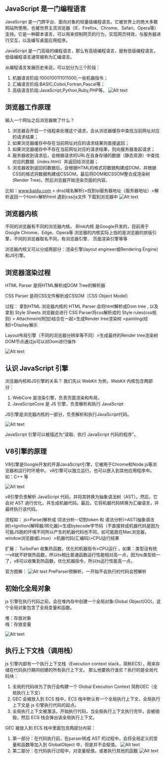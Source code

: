 ## JavaScript 是一门编程语言
JavaScript 是一门跨平台、面向对象的轻量级编程语言。它被世界上的绝大多数网站所使用，也被世界主流浏览器（IE、Firefox、Chrome、Safari、Opera等）支持。它是一种脚本语言，可以用来控制网页的行为，实现网页特效，与服务器进行交互，以及编写桌面应用程序。

JavaScript 是一门高级的编程语言，那么有高级编程语言，就有低级编程语言。低级编程语言通常被称为汇编语言。

从编程语言发展历史来说，可以划分为三个阶段：
1. 机器语言阶段:1000100111011000,一些机器指令；
2. 汇编语言阶段:BASIC,Cobol,Fortran,Pascal等；
3. 高级语言阶段:JavaScript,Python,Ruby,PHP等。
![Alt text](image.png)

## 浏览器工作原理
输入一个网址之后浏览器做了什么？
1. 浏览器会开启一个线程来处理这个请求，会从浏览器缓存中查找当前网址对应的请求结果；
2. 如果浏览器缓存中存在当前网址对应的请求结果则直接返回；
3. 如果浏览器缓存中不存在当前网址对应的请求结果，则向服务器发起请求；
4. 服务器收到请求后，会根据请求的URL在自身存储的数据（静态资源）中查找对应的数据（index.html）并返回给浏览器；
5. 浏览器收到返回的数据后，会根据HTML的格式将数据构建成DOM，并根据CSS的格式将数据构建成CSSOM，最后将DOM和CSSOM整合成渲染树(Render Tree)，然后浏览器开始渲染页面的内容。

比如：www.baidu.com > dns(域名解析)>找到ip服务器地址（服务器地址）>解析返回一个html>解析html 遇到css/js文件 下载到浏览器中
![Alt text](image-1.png)

## 浏览器内核
不同的浏览器有不同的浏览器内核，
Blink内核 是Google开发的，目前用于Google Chrome、Edge、Opera等
浏览器的内核实际上指的是浏览器的排版引擎，不同的浏览器取名不同，有浏览器引擎、
页面渲染引擎等等

浏览器内核又可以分成两部分：渲染引擎(layout engineer或Rendering Engine)和JS引擎。

## 浏览器渲染过程

HTML Parser 是将HTML解析成DOM Tree的解析器

CSS Parser 是将CSS文件解析成CSSOM（CSS Object Model）

过程：
拿到HTML 浏览器内核的 HTML Parser 会将html解析成Dom tree ,
以及拿到 Style Sheets 浏览器会进行 CSS Parser将css解析成的 Style rules(css规则) > Attachment(附加)结合在一起>生成Render tree渲染树 >painting(绘制)>Display展示

Layout布局引擎（不同的浏览器分辨率等不同）>生成最终的Render tree渲染树
DOM节点通过js可以对Dom进行操作

![Alt text](image-2.png)

## 认识 JavaScript 引擎
浏览器内核和JS引擎的关系？
我们先以 WebKit 为例，WebKit 内核包含两部分：
1. WebCore 是渲染引擎，负责页面渲染和布局，
2. JavaScriptCore 是 JS 引擎，负责解析和执行 JavaScript

JS引擎是浏览器内核的一部分，负责解析和执行JavaScript代码。

![Alt text](image-3.png)

JavaScript 引擎可以被描述为“读取、执行 JavaScript 代码的程序”。

## V8引擎的原理
V8引擎是Google开发的开源JavaScript引擎，它被用于Chrome和Node.js等浏览器和运行时环境中。
v8引擎可以独立运行，也可以嵌入到其他应用程序中。如：C++ 等

![Alt text](image-4.png)

v8引擎负责解析 JavaScript 代码，并将其转换为抽象语法树（AST）。然后，它会对 AST 进行优化，并生成机器代码。最后，它将机器代码转换为汇编语言，并最终执行该代码。

流程如：
js>Parse(解析成 词法分析--切割token 和 语法分析)>AST(抽象语法树)>lgnition(解释器/转化器)>生成bytecode字节码（不直接转成机器代码是因为可能JS跑的环境不同所以产生的机器代码也不同，如可能跑在Mac浏览器，window浏览器或Linux）>机器代码(汇编码)>CPU运行结果

扩展：
TurboFan 收集热函数，优化的机器指令>CPU运行 ，如果：类型没有统一v8就不好做热函数，所以ts相比普通函数运行性能相对高一点，因为ts类型统一了，v8可以收集到热函数，优化机器指令，所以ts运行性能高一点。

官方图解：
![Alt text](image-5.png)
PreParser预解析，一开始不会执行的代码会预解析

## 初始化全局对象
js 引擎在执行代码之前，会在堆内存中创建一个全局对象:Global Object(GO)，这个全局对象包含了全局变量和函数。

堆：存放对象     
栈：存放变量

![Alt text](image-6.png)

## 执行上下文栈（调用栈）
js 引擎内部有一个执行上下文栈（Execution context stack，简称ECS），用来存储在代码执行期间创建的所有执行上下文。
那么他要执行谁尼？执行的是全局代码块：
1. 全局的代码块为了执行会构建一个 Global Execution Context 简称GEC（全局执行上下文）
2. GEC 会被放入到 ECS 栈中，ECS 栈中默认有一个全局执行上下文，全局执行上下文是 js 引擎执行代码的起点。
3. 全局执行上下文被激活，开始执行代码，当全局执行上下文执行完毕，会被销毁，然后 ECS 栈会弹出该全局执行上下文。

GEC 被放入到 ECS 栈中里面包含两部分内容：
1. 第一部分：在代码执行前，在parser转成 AST 的过程中，会将全局定义的变量和函数等加入到 GlobalObject 中，但是并不会赋值。
 ![Alt text](image-7.png)
3. 第二部分：在代码执行过程中，对变量赋值，或者执行其他的函数
 ![Alt text](image-8.png)
